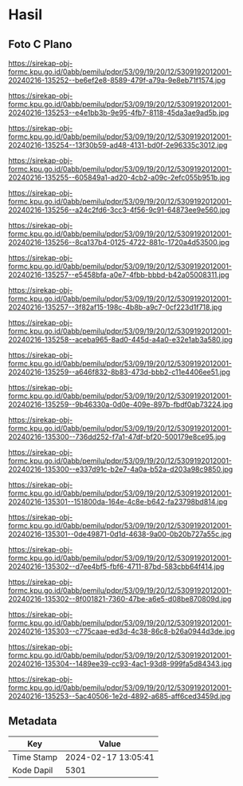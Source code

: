 # Hasil

## Foto C Plano

https://sirekap-obj-formc.kpu.go.id/0abb/pemilu/pdpr/53/09/19/20/12/5309192012001-20240216-135252--be6ef2e8-8589-479f-a79a-9e8eb71f1574.jpg

https://sirekap-obj-formc.kpu.go.id/0abb/pemilu/pdpr/53/09/19/20/12/5309192012001-20240216-135253--e4e1bb3b-9e95-4fb7-8118-45da3ae9ad5b.jpg

https://sirekap-obj-formc.kpu.go.id/0abb/pemilu/pdpr/53/09/19/20/12/5309192012001-20240216-135254--13f30b59-ad48-4131-bd0f-2e96335c3012.jpg

https://sirekap-obj-formc.kpu.go.id/0abb/pemilu/pdpr/53/09/19/20/12/5309192012001-20240216-135255--605849a1-ad20-4cb2-a09c-2efc055b951b.jpg

https://sirekap-obj-formc.kpu.go.id/0abb/pemilu/pdpr/53/09/19/20/12/5309192012001-20240216-135256--a24c2fd6-3cc3-4f56-9c91-64873ee9e560.jpg

https://sirekap-obj-formc.kpu.go.id/0abb/pemilu/pdpr/53/09/19/20/12/5309192012001-20240216-135256--8ca137b4-0125-4722-881c-1720a4d53500.jpg

https://sirekap-obj-formc.kpu.go.id/0abb/pemilu/pdpr/53/09/19/20/12/5309192012001-20240216-135257--e5458bfa-a0e7-4fbb-bbbd-b42a05008311.jpg

https://sirekap-obj-formc.kpu.go.id/0abb/pemilu/pdpr/53/09/19/20/12/5309192012001-20240216-135257--3f82af15-198c-4b8b-a9c7-0cf223d1f718.jpg

https://sirekap-obj-formc.kpu.go.id/0abb/pemilu/pdpr/53/09/19/20/12/5309192012001-20240216-135258--aceba965-8ad0-445d-a4a0-e32e1ab3a580.jpg

https://sirekap-obj-formc.kpu.go.id/0abb/pemilu/pdpr/53/09/19/20/12/5309192012001-20240216-135259--a646f832-8b83-473d-bbb2-c11e4406ee51.jpg

https://sirekap-obj-formc.kpu.go.id/0abb/pemilu/pdpr/53/09/19/20/12/5309192012001-20240216-135259--9b46330a-0d0e-409e-897b-fbdf0ab73224.jpg

https://sirekap-obj-formc.kpu.go.id/0abb/pemilu/pdpr/53/09/19/20/12/5309192012001-20240216-135300--736dd252-f7a1-47df-bf20-500179e8ce95.jpg

https://sirekap-obj-formc.kpu.go.id/0abb/pemilu/pdpr/53/09/19/20/12/5309192012001-20240216-135300--e337d91c-b2e7-4a0a-b52a-d203a98c9850.jpg

https://sirekap-obj-formc.kpu.go.id/0abb/pemilu/pdpr/53/09/19/20/12/5309192012001-20240216-135301--151800da-164e-4c8e-b642-fa23798bd814.jpg

https://sirekap-obj-formc.kpu.go.id/0abb/pemilu/pdpr/53/09/19/20/12/5309192012001-20240216-135301--0de49871-0d1d-4638-9a00-0b20b727a55c.jpg

https://sirekap-obj-formc.kpu.go.id/0abb/pemilu/pdpr/53/09/19/20/12/5309192012001-20240216-135302--d7ee4bf5-fbf6-4711-87bd-583cbb64f414.jpg

https://sirekap-obj-formc.kpu.go.id/0abb/pemilu/pdpr/53/09/19/20/12/5309192012001-20240216-135302--8f001821-7360-47be-a6e5-d08be870809d.jpg

https://sirekap-obj-formc.kpu.go.id/0abb/pemilu/pdpr/53/09/19/20/12/5309192012001-20240216-135303--c775caae-ed3d-4c38-86c8-b26a0944d3de.jpg

https://sirekap-obj-formc.kpu.go.id/0abb/pemilu/pdpr/53/09/19/20/12/5309192012001-20240216-135304--1489ee39-cc93-4ac1-93d8-999fa5d84343.jpg

https://sirekap-obj-formc.kpu.go.id/0abb/pemilu/pdpr/53/09/19/20/12/5309192012001-20240216-135253--5ac40506-1e2d-4892-a685-aff6ced3459d.jpg


## Metadata

| Key        | Value               |
| ---------- | ------------------- |
| Time Stamp | 2024-02-17 13:05:41 |
| Kode Dapil | 5301                |



